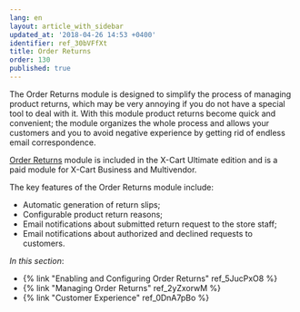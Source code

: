 ```yaml
---
lang: en
layout: article_with_sidebar
updated_at: '2018-04-26 14:53 +0400'
identifier: ref_30bVFfXt
title: Order Returns
order: 130
published: true
---
```


The Order Returns module is designed to simplify the process of managing product returns, which may be very annoying if you do not have a special tool to deal with it. With this module product returns become quick and convenient; the module organizes the whole process and allows your customers and you to avoid negative experience by getting rid of endless email correspondence.

[Order Returns](https://market.x-cart.com/addons/order-returns.html "Enabling and Configuring Order Returns") module is included in the X-Cart Ultimate edition and is a paid module for X-Cart Business and Multivendor.

The key features of the Order Returns module include:

* Automatic generation of return slips;
* Configurable product return reasons;
* Email notifications about submitted return request to the store staff;
* Email notifications about authorized and declined requests to customers.

_In this section_:

*  {% link "Enabling and Configuring Order Returns" ref_5JucPxO8 %}
*  {% link "Managing Order Returns" ref_2yZxorwM %}
*  {% link "Customer Experience" ref_0DnA7pBo %}

